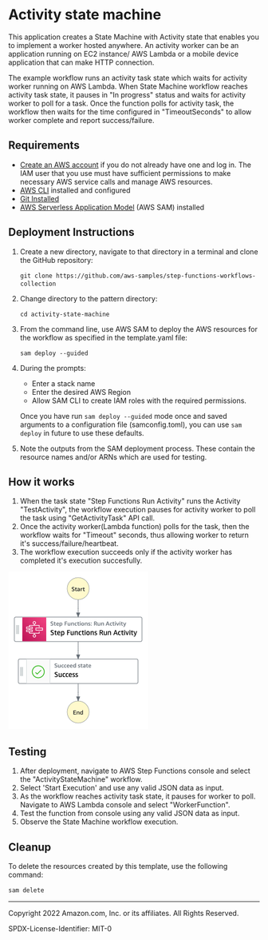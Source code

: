 # Activity state machine

This application creates a State Machine with Activity state that enables you to implement a worker hosted anywhere. An activity worker can be an application running on EC2 instance/ AWS Lambda or a mobile device application that can make HTTP connection. 

The example workflow runs an activity task state which waits for activity worker running on AWS Lambda. When State Machine workflow reaches activity task state, it pauses in "In progress" status and waits for activity worker to poll for a task. Once the function polls for activity task, the workflow then waits for the time configured in "TimeoutSeconds" to allow worker complete and report success/failure.

## Requirements

* [Create an AWS account](https://portal.aws.amazon.com/gp/aws/developer/registration/index.html) if you do not already have one and log in. The IAM user that you use must have sufficient permissions to make necessary AWS service calls and manage AWS resources.
* [AWS CLI](https://docs.aws.amazon.com/cli/latest/userguide/install-cliv2.html) installed and configured
* [Git Installed](https://git-scm.com/book/en/v2/Getting-Started-Installing-Git)
* [AWS Serverless Application Model](https://docs.aws.amazon.com/serverless-application-model/latest/developerguide/serverless-sam-cli-install.html) (AWS SAM) installed

## Deployment Instructions

1. Create a new directory, navigate to that directory in a terminal and clone the GitHub repository:
    ``` 
    git clone https://github.com/aws-samples/step-functions-workflows-collection
    ```
1. Change directory to the pattern directory:
    ```
    cd activity-state-machine
    ```
1. From the command line, use AWS SAM to deploy the AWS resources for the workflow as specified in the template.yaml file:
    ```
    sam deploy --guided
    ```
1. During the prompts:
    * Enter a stack name
    * Enter the desired AWS Region
    * Allow SAM CLI to create IAM roles with the required permissions.

    Once you have run `sam deploy --guided` mode once and saved arguments to a configuration file (samconfig.toml), you can use `sam deploy` in future to use these defaults.

1. Note the outputs from the SAM deployment process. These contain the resource names and/or ARNs which are used for testing.

## How it works

1. When the task state "Step Functions Run Activity" runs the Activity "TestActivity", the workflow execution pauses for activity worker to poll the task using "GetActivityTask" API call.
2. Once the activity worker(Lambda function) polls for the task, then the workflow waits for "Timeout" seconds, thus allowing worker to return it's success/failure/heartbeat.
3. The workflow execution succeeds only if the activity worker has completed it's execution succesfully.

![image](./resources/StateMachine.png)


## Testing

1. After deployment, navigate to AWS Step Functions console and select the "ActivityStateMachine" workflow.
2. Select 'Start Execution' and use any valid JSON data as input.
3. As the workflow reaches activity task state, it pauses for worker to poll. Navigate to AWS Lambda console and select "WorkerFunction".
4. Test the function from console using any valid JSON data as input.
5. Observe the State Machine workflow execution.

## Cleanup
 
To delete the resources created by this template, use the following command:

```bash
sam delete
```

----
Copyright 2022 Amazon.com, Inc. or its affiliates. All Rights Reserved.

SPDX-License-Identifier: MIT-0